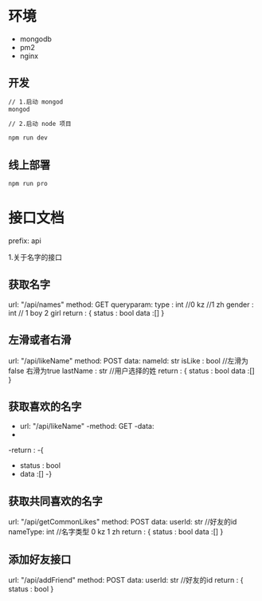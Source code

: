 # 环境

- mongodb
- pm2
- nginx

## 开发

```bash
// 1.启动 mongod
mongod

// 2.启动 node 项目

npm run dev
```

## 线上部署

```bash
npm run pro
```

# 接口文档
prefix: api

1.关于名字的接口
## 获取名字
url: "/api/names"
method: GET
queryparam: 
    type : int  //0 kz  //1 zh
    gender : int  // 1 boy  2 girl
return :
{
    status : bool
    data :[]
}
## 左滑或者右滑
url: "/api/likeName"
method: POST
data: 
    nameId: str
    isLike : bool  //左滑为false 右滑为true
    lastName : str //用户选择的姓
return :
{
    status : bool
    data :[]
}

## 获取喜欢的名字
- url: "/api/likeName"
-method: GET
-data: 
-    
-return :
-{
-    status : bool
-    data :[]
-}

## 获取共同喜欢的名字
url: "/api/getCommonLikes"
method: POST
data: 
    userId: str  //好友的id
    nameType: int  //名字类型 0 kz 1 zh
return :
{
    status : bool
    data :[]
}

## 添加好友接口
url: "/api/addFriend"
method: POST
data: 
    userId: str  //好友的id
return :
{
    status : bool
}
<!-- router.post("/likeName", NameController.addLikeName)
router.get('/LikeName', NameController.getLikeName)
router.post("/getCommonLikes", NameController.getCommonLikes)

router.post("/group", GroupController.addGroup)
router.get('/group', GroupController.getGroups) -->
